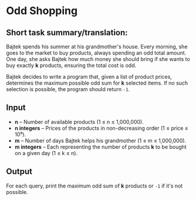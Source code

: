 # Odd Shopping  
## Short task summary/translation:
Bajtek spends his summer at his grandmother's house. Every morning, she goes to the market to buy products, always spending an odd total amount. One day, she asks Bajtek how much money she should bring if she wants to buy exactly **k** products, ensuring the total cost is odd.  

Bajtek decides to write a program that, given a list of product prices, determines the maximum possible odd sum for **k** selected items. If no such selection is possible, the program should return `-1`.  

## Input  
- **n** – Number of available products (1 ≤ n ≤ 1,000,000).  
- **n integers** – Prices of the products in non-decreasing order (1 ≤ price ≤ 10⁹).  
- **m** – Number of days Bajtek helps his grandmother (1 ≤ m ≤ 1,000,000).  
- **m integers** – Each representing the number of products **k** to be bought on a given day (1 ≤ k ≤ n).  

## Output  
For each query, print the maximum odd sum of **k** products or `-1` if it's not possible.  
